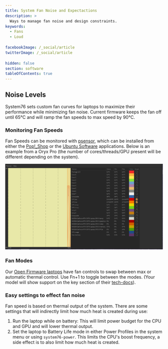 ```yaml
---
title: System Fan Noise and Expectactions
description: >
  Ways to manage fan noise and design constraints.
keywords:
  - Fans
  - Loud

facebookImage: /_social/article
twitterImage: /_social/article

hidden: false
section: software
tableOfContents: true
---
```


## Noise Levels

System76 sets custom fan curves for laptops to maximize their performance while minimizing fan noise. Current firmware keeps the fan off until 65°C and will ramp the fan speeds to max speed by 90°C.

### Monitoring Fan Speeds

Fan Speeds can be monitored with <u>psensor</u>, which can be installed from either the <u>Pop!_Shop</u> or the <u>Ubuntu Software</u> applications. Below is an example from a Oryx Pro (the number of cores/threads/GPU present will be different depending on the system).

![psensor on an oryp7](/images/fan-noise/psensor-oryp7.png)

### Fan Modes

Our [Open Firmware laptops](/articles/open-firmware-systems) have fan controls to swap between max or automatic thermal control. Use Fn+1 to toggle between the modes. (Your model will show support on the key section of their [tech-docs](https://tech-docs.system76.com)).

### Easy settings to effect fan noise

Fan speed is based on thermal output of the system. There are some settings that will indirectly limit how much heat is created during use:

1. Run the laptop while on battery: This will limit power budget for the CPU and GPU and will lower thermal output.
2. Set the laptop to Battery Life mode in either Power Profiles in the system menu or using `system76-power`. This limits the CPU's boost frequency, a side effect is to also limit how much heat is created.
